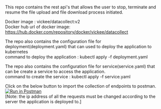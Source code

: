 This repo contains the rest api's that allows the user to stop, terminate and resume the file upload and file download process initiated.

Docker image : vickee/datacollect:v2 <br />
Docker hub url of docker image: https://hub.docker.com/repository/docker/vickee/datacollect

The repo also contains the configuration file for deployment(deployment.yaml) that can used to deploy the application to kubernetes <br />
command to deploy the application : kubectl apply -f deployment.yaml

The repo also contains the configuration file for service(service.yaml) that can be create a service to access the application. <br />
command to create the service : kubectl apply -f service.yaml

Click on the below button to import the collection of endpoints to postman.
[![Run in Postman](https://run.pstmn.io/button.svg)](https://app.getpostman.com/run-collection/ee70573e05bd7e0c3b02) <br />
[Note: the ip address of all the requests must be changed according to the server the application is deployed to.]